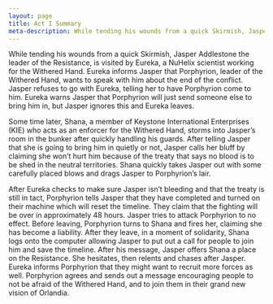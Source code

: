 ```yaml
---
layout: page
title: Act I Summary
meta-description: While tending his wounds from a quick Skirmish, Jasper Addlestone the leader of the Resistance, is visited by Eureka...
---
```


While tending his wounds from a quick Skirmish, Jasper Addlestone the leader of the Resistance, is visited by Eureka, a NuHelix scientist working for the Withered Hand. Eureka informs Jasper that Porphyrion, leader of the Withered Hand, wants to speak with him about the end of the conflict. Jasper refuses to go with Eureka, telling her to have Porphyrion come to him. Eureka warns Jasper that Porphyrion will just send someone else to bring him in, but Jasper ignores this and Eureka leaves.

Some time later, Shana, a member of Keystone International Enterprises (KIE) who acts as an enforcer for the Withered Hand, storms into Jasper’s room in the bunker after quickly handling his guards. After telling Jasper that she is going to bring him in quietly or not, Jasper calls her bluff by claiming she won’t hurt him because of the treaty that says no blood is to be shed in the neutral territories. Shana quickly takes Jasper out with some carefully placed blows and drags Jasper to Porphyrion’s lair.

After Eureka checks to make sure Jasper isn’t bleeding and that the treaty is still in tact, Porphyrion tells Jasper that they have completed and turned on their machine which will reset the timeline. They claim that the fighting will be over in approximately 48 hours. Jasper tries to attack Porphyrion to no effect. Before leaving, Porphyrion turns to Shana and fires her, claiming she has become a liability. After they leave, in a moment of solidarity, Shana logs onto the computer allowing Jasper to put out a call for people to join him and save the timeline. After his message, Jasper offers Shana a place on the Resistance. She hesitates, then relents and chases after Jasper. Eureka informs Porphyrion that they might want to recruit more forces as well. Porphyrion agrees and sends out a message encouraging people to not be afraid of the Withered Hand, and to join them in their grand new vision of Orlandia.

